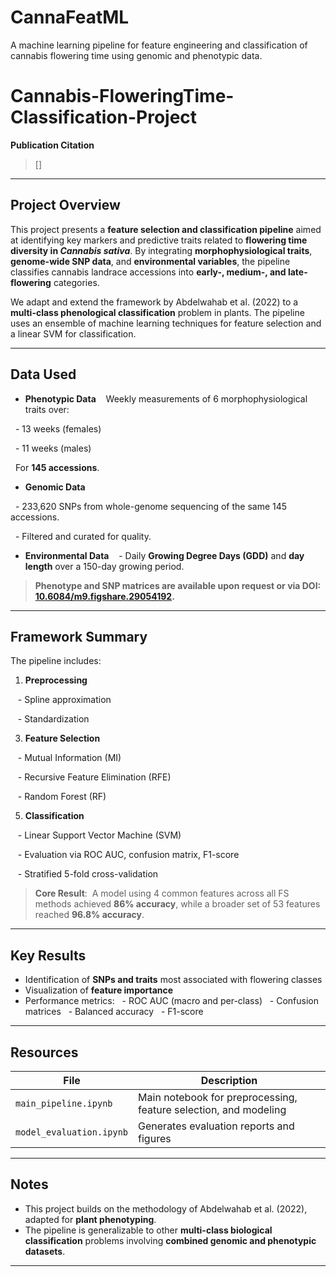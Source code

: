 # CannaFeatML
A machine learning pipeline for feature engineering and classification of cannabis flowering time using genomic and phenotypic data.


# Cannabis-FloweringTime-Classification-Project

**Publication Citation**  
> []

---

## Project Overview

This project presents a **feature selection and classification pipeline** aimed at identifying key markers and predictive traits related to **flowering time diversity in *Cannabis sativa***. By integrating **morphophysiological traits**, **genome-wide SNP data**, and **environmental variables**, the pipeline classifies cannabis landrace accessions into **early-, medium-, and late-flowering** categories.

We adapt and extend the framework by Abdelwahab et al. (2022) to a **multi-class phenological classification** problem in plants. The pipeline uses an ensemble of machine learning techniques for feature selection and a linear SVM for classification.

---

## Data Used

- **Phenotypic Data**  
  Weekly measurements of 6 morphophysiological traits over:
  
  - 13 weeks (females)
  
  - 11 weeks (males)  
  
  For **145 accessions**.
  

- **Genomic Data**
  
  - 233,620 SNPs from whole-genome sequencing of the same 145 accessions.
  
  - Filtered and curated for quality.

- **Environmental Data**  
  - Daily **Growing Degree Days (GDD)** and **day length** over a 150-day growing period.

> **Phenotype and SNP matrices are available upon request or via DOI: [10.6084/m9.figshare.29054192](https://doi.org/10.6084/m9.figshare.29054192).**


---

## Framework Summary
The pipeline includes:

1. **Preprocessing**
   
   - Spline approximation
   
   - Standardization

3. **Feature Selection**
   
   - Mutual Information (MI)
   
   - Recursive Feature Elimination (RFE)
   
   - Random Forest (RF)

5. **Classification**
   
   - Linear Support Vector Machine (SVM)
   
   - Evaluation via ROC AUC, confusion matrix, F1-score
   
   - Stratified 5-fold cross-validation

> **Core Result**:  
> A model using 4 common features across all FS methods achieved **86% accuracy**, while a broader set of 53 features reached **96.8% accuracy**.

---

## Key Results

- Identification of **SNPs and traits** most associated with flowering classes
- Visualization of **feature importance**
- Performance metrics:
  - ROC AUC (macro and per-class)
  - Confusion matrices
  - Balanced accuracy
  - F1-score

---

## Resources

| File | Description |
|------|-------------|
| `main_pipeline.ipynb` | Main notebook for preprocessing, feature selection, and modeling |
| `model_evaluation.ipynb` | Generates evaluation reports and figures |

---

## Notes

- This project builds on the methodology of Abdelwahab et al. (2022), adapted for **plant phenotyping**.
- The pipeline is generalizable to other **multi-class biological classification** problems involving **combined genomic and phenotypic datasets**.

---

